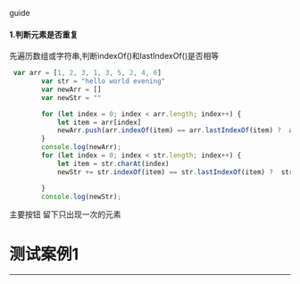 guide
#### 1.判断元素是否重复

先遍历数组或字符串,判断indexOf()和lastIndexOf()是否相等

```js
 var arr = [1, 2, 3, 1, 3, 5, 2, 4, 6]
        var str = "hello world evening"
        var newArr = []
        var newStr = ""

        for (let index = 0; index < arr.length; index++) {
            let item = arr[index]
            newArr.push(arr.indexOf(item) == arr.lastIndexOf(item) ?  arr[index]: "")
        }
        console.log(newArr);
        for (let index = 0; index < str.length; index++) {
            let item = str.charAt(index)
            newStr += str.indexOf(item) == str.lastIndexOf(item) ?  str.charAt(index):""

        }
        console.log(newStr);
```
 <el-button type="primary">主要按钮</el-button>
留下只出现一次的元素
# 测试案例1
---


  <highlight-code slot="codeText" lang="vue">
    <template>
      <div class="demo-button">
        <div>
          <el-button>默认按钮</el-button>
          <el-button type="success">成功按钮</el-button>
          <el-button type="info">信息按钮</el-button>
          <el-button type="warning">警告按钮</el-button>
          <el-button type="danger">危险按钮</el-button>
        </div>
      </div>
    </template>
    <script>
        export default {
            component:{
                elButton
            } 
        }
    </script>
  </highlight-code>

 


<!-- ::: demo 使用 v-model 与 Vue 实例中的一个变量进行双向绑定，绑定的变量需要是字符串类型。
``` html
<template>
  <color-picker size="mini" v-model="color"></color-picker>
</template>

<script>
  export default {
    data() {
      return {
        color: '#409EFF'
      }
    }
  };
</script>
``` 
::: -->